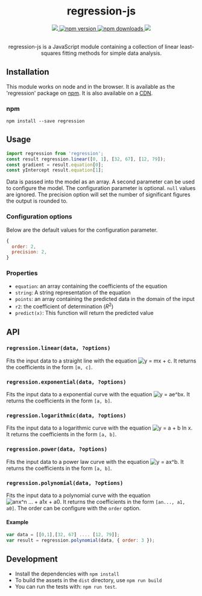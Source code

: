 
<div align="center">
<h1>regression-js</h1>
<a href="https://travis-ci.org/Tom-Alexander/regression-js">
<img src="https://travis-ci.org/Tom-Alexander/regression-js.svg?branch=master"/>
</a>
<a href="https://npmjs.com/package/regression">
<img src="https://img.shields.io/npm/v/regression.svg" alt="npm version" />
</a>
<a href="https://npmjs.com/package/regression">
<img src="https://img.shields.io/npm/dt/regression.svg" alt="npm downloads" />
</a>
<a href="https://codeclimate.com/github/Tom-Alexander/regression-js/coverage"><img src="https://codeclimate.com/github/Tom-Alexander/regression-js/badges/coverage.svg" /></a>
<br/>
<br/>
<p>
regression-js is a JavaScript module containing a collection of linear least-squares fitting methods for simple data analysis.
</p>
</div>

## Installation
This module works on node and in the browser. It is available as the 'regression' package on [npm](https://www.npmjs.com/package/regression). It is also available on a [CDN](https://cdnjs.com/libraries/regression).

### npm

```
npm install --save regression
```

## Usage

```javascript
import regression from 'regression';
const result regression.linear([0, 1], [32, 67], [12, 79]);
const gradient = result.equation[0];
const yIntercept result.equation[1];
```

Data is passed into the model as an array. A second parameter can be used to configure the model. The configuration parameter is optional. `null` values are ignored. The precision option will set the number of significant figures the output is rounded to.

### Configuration options
Below are the default values for the configuration parameter.
```javascript
{
  order: 2,
  precision: 2,
}
```

### Properties
- `equation`: an array containing the coefficients of the equation
- `string`: A string representation of the equation
- `points`: an array containing the predicted data in the domain of the input
- `r2`: the coefficient of determination (<i>R</i><sup>2</sup>)
- `predict(x)`: This function will return the predicted value

## API

### `regression.linear(data, ?options)`
Fits the input data to a straight line with the equation ![y = mx + c](http://mathurl.com/ycqyhets.png). It returns the coefficients in the form `[m, c]`.

### `regression.exponential(data, ?options)`
Fits the input data to a exponential curve with the equation ![y = ae^bx](http://mathurl.com/zuys53z.png). It returns the coefficients in the form `[a, b]`.

### `regression.logarithmic(data, ?options)`
Fits the input data to a logarithmic curve with the equation ![y = a + b ln x](http://mathurl.com/zye394m.png). It returns the coefficients in the form `[a, b]`.

### `regression.power(data, ?options)`
Fits the input data to a power law curve with the equation ![y = ax^b](http://mathurl.com/gojkazs.png). It returns the coefficients in the form `[a, b]`.

### `regression.polynomial(data, ?options)`
Fits the input data to a polynomial curve with the equation ![anx^n ... + a1x + a0](http://mathurl.com/hxz543o.png). It returns the coefficients in the form `[an..., a1, a0]`. The order can be configure with the `order` option.

#### Example

```javascript
var data = [[0,1],[32, 67] .... [12, 79]];
var result = regression.polynomial(data, { order: 3 });
```

## Development

- Install the dependencies with `npm install`
- To build the assets in the `dist` directory, use `npm run build`
- You can run the tests with: `npm run test`.
